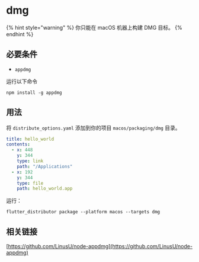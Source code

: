 # dmg

{% hint style="warning" %}
你只能在 macOS 机器上构建 DMG 目标。
{% endhint %}

## 必要条件

* `appdmg`

运行以下命令

```
npm install -g appdmg
```

## 用法

将 `distribute_options.yaml` 添加到你的项目 `macos/packaging/dmg` 目录。

```yaml
title: hello_world
contents:
  - x: 448
    y: 344
    type: link
    path: "/Applications"
  - x: 192
    y: 344
    type: file
    path: hello_world.app
```

运行：

```
flutter_distributor package --platform macos --targets dmg
```

## 相关链接

[https://github.com/LinusU/node-appdmg](https://github.com/LinusU/node-appdmg)
